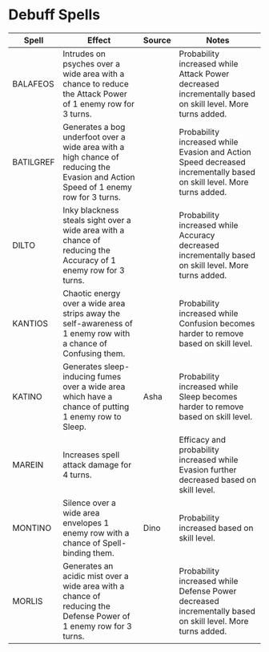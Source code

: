 # Debuff Spells

| Spell     | Effect                                                                                                                             | Source | Notes                                                                                                                |
| --------- | ---------------------------------------------------------------------------------------------------------------------------------- | ------ | -------------------------------------------------------------------------------------------------------------------- |
| BALAFEOS  | Intrudes on psyches over a wide area with a chance to reduce the Attack Power of 1 enemy row for 3 turns.                          |        | Probability increased while Attack Power decreased incrementally based on skill level. More turns added.             |
| BATILGREF | Generates a bog underfoot over a wide area with a high chance of reducing the Evasion and Action Speed of 1 enemy row for 3 turns. |        | Probability increased while Evasion and Action Speed decreased incrementally based on skill level. More turns added. |
| DILTO     | Inky blackness steals sight over a wide area with a chance of reducing the Accuracy of 1 enemy row for 3 turns.                    |        | Probability increased while Accuracy decreased incrementally based on skill level. More turns added.                 |
| KANTIOS   | Chaotic energy over a wide area strips away the self-awareness of 1 enemy row with a chance of Confusing them.                     |        | Probability increased while Confusion becomes harder to remove based on skill level.                                 |
| KATINO    | Generates sleep-inducing fumes over a wide area which have a chance of putting 1 enemy row to Sleep.                               | Asha   | Probability increased while Sleep becomes harder to remove based on skill level.                                     |
| MAREIN    | Increases spell attack damage for 4 turns.                                                                                         |        | Efficacy and probability increased while Evasion further decreased based on skill level.                             |
| MONTINO   | Silence over a wide area envelopes 1 enemy row with a chance of Spell-binding them.                                                | Dino   | Probability increased based on skill level.                                                                          |
| MORLIS    | Generates an acidic mist over a wide area with a chance of reducing the Defense Power of 1 enemy row for 3 turns.                  |        | Probability increased while Defense Power decreased incrementally based on skill level. More turns added.            |